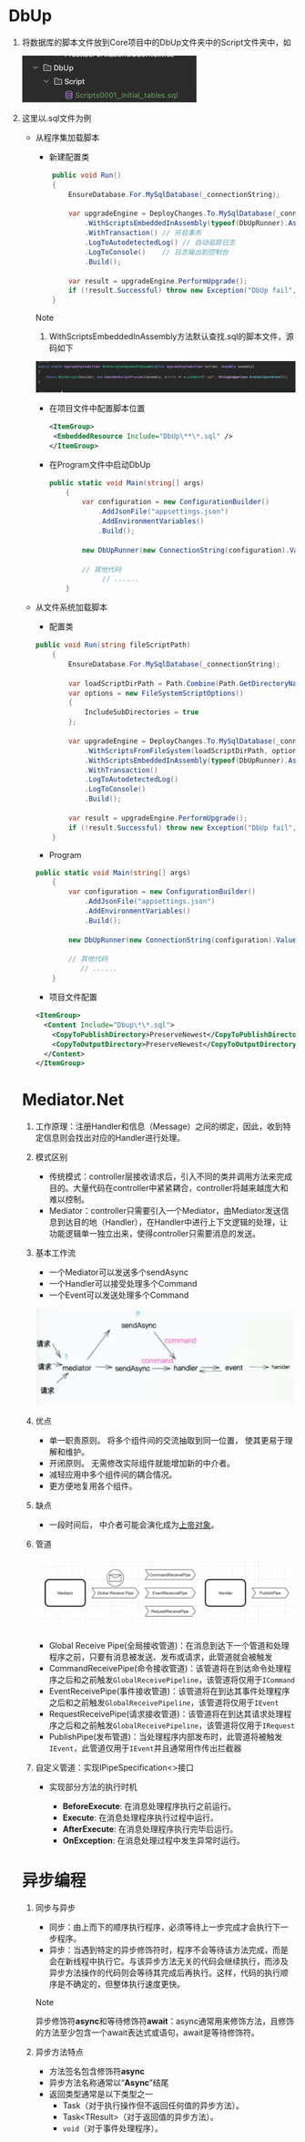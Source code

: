 # DbUp

1. 将数据库的脚本文件放到Core项目中的DbUp文件夹中的Script文件夹中，如

   ![image-20240710090034258](./assets/image-20240710090034258.png)

2. 这里以.sql文件为例

   - 从程序集加载脚本

     - 新建配置类

     ```c#
         public void Run()
         {
             EnsureDatabase.For.MySqlDatabase(_connectionString);
     
             var upgradeEngine = DeployChanges.To.MySqlDatabase(_connectionString)
                 .WithScriptsEmbeddedInAssembly(typeof(DbUpRunner).Assembly) // 查找脚本
                 .WithTransaction() // 开启事务
                 .LogToAutodetectedLog() // 自动追踪日志
                 .LogToConsole()	// 日志输出到控制台
                 .Build();
     
             var result = upgradeEngine.PerformUpgrade();
             if (!result.Successful) throw new Exception("DbUp fail", result.Error);
         }
     ```

     > [!NOTE]
     >
     > 1. WithScriptsEmbeddedInAssembly方法默认查找.sql的脚本文件，源码如下
     >
     > ![image-20240710090218513](./assets/image-20240710090218513.png)

     - 在项目文件中配置脚本位置

       ```xml
       <ItemGroup>
       	<EmbeddedResource Include="DbUp\**\*.sql" />
       </ItemGroup>
       ```

     - 在Program文件中启动DbUp

       ```c#
       public static void Main(string[] args)
           {
               var configuration = new ConfigurationBuilder()
                   .AddJsonFile("appsettings.json")
                   .AddEnvironmentVariables()
                   .Build();
               
               new DbUpRunner(new ConnectionString(configuration).Value).Run();
               
               // 其他代码
         			// ......
           }
       ```

   - 从文件系统加载脚本

     - 配置类

     ```c#
     public void Run(string fileScriptPath)
         {
             EnsureDatabase.For.MySqlDatabase(_connectionString);
     
             var loadScriptDirPath = Path.Combine(Path.GetDirectoryName(Assembly.GetExecutingAssembly().Location), fileScriptPath);
             var options = new FileSystemScriptOptions()
             {
                 IncludeSubDirectories = true
             };
             
             var upgradeEngine = DeployChanges.To.MySqlDatabase(_connectionString)
                 .WithScriptsFromFileSystem(loadScriptDirPath, options)
                 .WithScriptsEmbeddedInAssembly(typeof(DbUpRunner).Assembly)
                 .WithTransaction()
                 .LogToAutodetectedLog()
                 .LogToConsole()
                 .Build();
     
             var result = upgradeEngine.PerformUpgrade();
             if (!result.Successful) throw new Exception("DbUp fail", result.Error);
         }
     ```

     - Program

     ```c#
     public static void Main(string[] args)
         {
             var configuration = new ConfigurationBuilder()
                 .AddJsonFile("appsettings.json")
                 .AddEnvironmentVariables()
                 .Build();
             
             new DbUpRunner(new ConnectionString(configuration).Value).Run(nameof(Core.DbUp));
             
             // 其他代码
       			// ......
         }
     ```

     - 项目文件配置

     ```xml
     <ItemGroup>
       <Content Include="Dbup\*\*.sql">
         <CopyToPublishDirectory>PreserveNewest</CopyToPublishDirectory>
         <CopyToOutputDirectory>PreserveNewest</CopyToOutputDirectory>
       </Content>
     </ItemGroup>
     ```

   
   
   
   # Mediator.Net
   
   1. 工作原理：注册Handler和信息（Message）之间的绑定，因此，收到特定信息则会找出对应的Handler进行处理。
   
   2. 模式区别
   
      - 传统模式：controller层接收请求后，引入不同的类并调用方法来完成目的。大量代码在controller中紧紧耦合，controller将越来越庞大和难以控制。
      - Mediator：controller只需要引入一个Mediator，由Mediator发送信息到达目的地（Handler），在Handler中进行上下文逻辑的处理，让功能逻辑单一独立出来，使得controller只需要消息的发送。
   
   3. 基本工作流

      - 一个Mediator可以发送多个sendAsync
      - 一个Handler可以接受处理多个Command
      - 一个Event可以发送处理多个Command
   
      ![imgage-20240710090034123](./assets/imgage-20240710090034123.png)
   
   4. 优点
   
      - 单一职责原则。 将多个组件间的交流抽取到同一位置， 使其更易于理解和维护。
      -  开闭原则。 无需修改实际组件就能增加新的中介者。
      -  减轻应用中多个组件间的耦合情况。
      -  更方便地复用各个组件。
   
   5. 缺点
   
      - 一段时间后， 中介者可能会演化成为[上帝对象](https://refactoringguru.cn/antipatterns/god-object)。
   
   6. 管道
   
      ![image-20240710090034587](./assets/image-20240710090034587.png)
   
      - Global Receive Pipe(全局接收管道)：在消息到达下一个管道和处理程序之前，只要有消息被发送、发布或请求，此管道就会被触发
      - CommandReceivePipe(命令接收管道)：该管道将在到达命令处理程序之后和之前触发`GlobalReceivePipeline`，该管道将仅用于`ICommand`
      - EventReceivePipe(事件接收管道)：该管道将在到达其事件处理程序之后和之前触发`GlobalReceivePipeline`，该管道将仅用于`IEvent`
      - RequestReceivePipe(请求接收管道)：该管道将在到达其请求处理程序之后和之前触发`GlobalReceivePipeline`，该管道将仅用于`IRequest`
      - PublishPipe(发布管道)：当处理程序内部发布时，此管道将被触发`IEvent`，此管道仅用于`IEvent`并且通常用作传出拦截器
   
   7. 自定义管道：实现IPipeSpecification<>接口
   
      - 实现部分方法的执行时机
   
        - **BeforeExecute**: 在消息处理程序执行之前运行。
        - **Execute**: 在消息处理程序执行过程中运行。
        - **AfterExecute**: 在消息处理程序执行完毕后运行。
        - **OnException**: 在消息处理过程中发生异常时运行。
   
        
   
   # 异步编程
   
   1. 同步与异步
   
      - 同步：由上而下的顺序执行程序，必须等待上一步完成才会执行下一步程序。
      - 异步：当遇到特定的异步修饰符时，程序不会等待该方法完成，而是会在新线程中执行它。与该异步方法无关的代码会继续执行，而涉及异步方法操作的代码则会等待其完成后再执行。这样，代码的执行顺序是不确定的，但整体执行速度更快。
   
      > [!NOTE]
      >
      > 异步修饰符**async**和等待修饰符**await**：async通常用来修饰方法，且修饰的方法至少包含一个await表达式或语句，await是等待修饰符。
   
   2. 异步方法特点
   
      - 方法签名包含修饰符**async**
      - 异步方法名称通常以“**Async**”结尾
      - 返回类型通常是以下类型之一
        - Task（对于执行操作但不返回任何值的异步方法）。
        - Task\<TResult\>（对于返回值的异步方法）。
        - `void`（对于事件处理程序）。
   
   